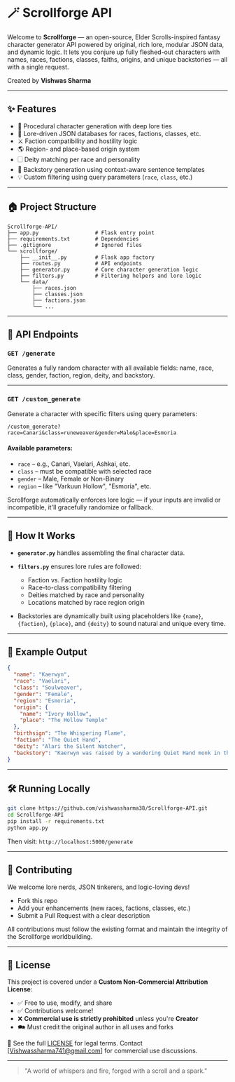 # 🪄 Scrollforge API

Welcome to **Scrollforge** — an open-source, Elder Scrolls-inspired fantasy character generator API powered by original, rich lore, modular JSON data, and dynamic logic. It lets you conjure up fully fleshed-out characters with names, races, factions, classes, faiths, origins, and unique backstories — all with a single request.

Created by **Vishwas Sharma**

---

## ✨ Features

* 🎲 Procedural character generation with deep lore ties
* 🧬 Lore-driven JSON databases for races, factions, classes, etc.
* ⚔️ Faction compatibility and hostility logic
* 🌎 Region- and place-based origin system
* 🗌 Deity matching per race and personality
* 📜 Backstory generation using context-aware sentence templates
* 💡 Custom filtering using query parameters (`race`, `class`, etc.)

---

## 🏠 Project Structure

```
Scrollforge-API/
├── app.py                  # Flask entry point
├── requirements.txt        # Dependencies
├── .gitignore              # Ignored files
└── scrollforge/
    ├── __init__.py         # Flask app factory
    ├── routes.py           # API endpoints
    ├── generator.py        # Core character generation logic
    ├── filters.py          # Filtering helpers and lore logic
    └── data/
        ├── races.json
        ├── classes.json
        ├── factions.json
        └── ...
```

---

## 🔌 API Endpoints

### `GET /generate`

Generates a fully random character with all available fields: name, race, class, gender, faction, region, deity, and backstory.

---

### `GET /custom_generate`

Generate a character with specific filters using query parameters:

```http
/custom_generate?race=Canari&class=runeweaver&gender=Male&place=Esmoria
```

#### Available parameters:

* `race` – e.g., Canari, Vaelari, Ashkai, etc.
* `class` – must be compatible with selected race
* `gender` – Male, Female or Non-Binary
* `region` – like "Varkuun Hollow", "Esmoria", etc.

Scrollforge automatically enforces lore logic — if your inputs are invalid or incompatible, it'll gracefully randomize or fallback.

---

## 🧠 How It Works

* **`generator.py`** handles assembling the final character data.
* **`filters.py`** ensures lore rules are followed:

  * Faction vs. Faction hostility logic
  * Race-to-class compatibility filtering
  * Deities matched by race and personality
  * Locations matched by race region origin
* Backstories are dynamically built using placeholders like `{name}`, `{faction}`, `{place}`, and `{deity}` to sound natural and unique every time.

---

## 🧪 Example Output

```json
{
  "name": "Kaerwyn",
  "race": "Vaelari",
  "class": "Soulweaver",
  "gender": "Female",
  "region": "Esmoria",
  "origin": {
    "name": "Ivory Hollow",
    "place": "The Hollow Temple"
  },
  "birthsign": "The Whispering Flame",
  "faction": "The Quiet Hand",
  "deity": "Alari the Silent Watcher",
  "backstory": "Kaerwyn was raised by a wandering Quiet Hand monk in the bleak hills of Ivory Hollow, where Kaerwyn first whispered the name of Alari the Silent Watcher."
}
```

---

## 🛠️ Running Locally

```bash
git clone https://github.com/vishwassharma38/Scrollforge-API.git
cd Scrollforge-API
pip install -r requirements.txt
python app.py
```

Then visit: `http://localhost:5000/generate`

---

## 🤝 Contributing

We welcome lore nerds, JSON tinkerers, and logic-loving devs!

* Fork this repo
* Add your enhancements (new races, factions, classes, etc.)
* Submit a Pull Request with a clear description

All contributions must follow the existing format and maintain the integrity of the Scrollforge worldbuilding.

---

## 🚫 License

This project is covered under a **Custom Non-Commercial Attribution License**:

* ✅ Free to use, modify, and share
* ✅ Contributions welcome!
* ❌ **Commercial use is strictly prohibited** unless you're **Creator**
* 🗪 Must credit the original author in all uses and forks

🔗 See the full [LICENSE](License) for legal terms.
Contact [Vishwassharma741@gmail.com] for commercial use discussions.

---

> "A world of whispers and fire, forged with a scroll and a spark."
